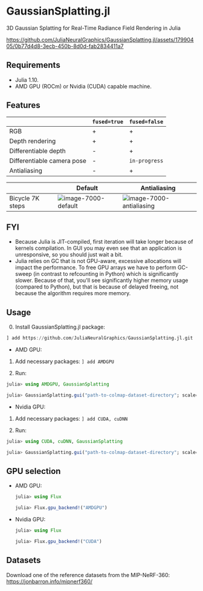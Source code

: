 # GaussianSplatting.jl

3D Gaussian Splatting for Real-Time Radiance Field Rendering in Julia

https://github.com/JuliaNeuralGraphics/GaussianSplatting.jl/assets/17990405/0b77d4d8-3ecb-450b-8d0d-fab2834411a7

## Requirements

- Julia 1.10.
- AMD GPU (ROCm) or Nvidia (CUDA) capable machine.

## Features

||`fused=true`|`fused=false`|
|-|-|-|
|RGB|+|+|
|Depth rendering|+|+|
|Differentiable depth|-|+|
|Differentiable camera pose|-|`in-progress`|
|Antialiasing|-|+|

||Default|Antialiasing|
|-|-|-|
|Bicycle 7K steps|![image-7000-default](https://github.com/user-attachments/assets/4f32dec8-5dfd-4ecf-8ee3-f8a956d94355)|![image-7000-antialiasing](https://github.com/user-attachments/assets/10ffa668-2ad9-4637-96b3-0553caf3ec3d)|

## FYI

- Because Julia is JIT-compiled, first iteration will take longer because of kernels compilation.
  In GUI you may even see that an application is unresponsive, so you should just wait a bit.
- Julia relies on GC that is not GPU-aware, excessive allocations will impact the performance.
  To free GPU arrays we have to perform GC-sweep (in contrast to refcounting in Python) which is significantly slower.
  Because of that, you'll see significantly higher memory usage (compared to Python), but that is because of delayed freeing, not because the algorithm requires more memory.

## Usage

0. Install GaussianSplatting.jl package:

```julia
] add https://github.com/JuliaNeuralGraphics/GaussianSplatting.jl.git
```

- AMD GPU:

1. Add necessary packages: `] add AMDGPU`

2. Run:
```julia
julia> using AMDGPU, GaussianSplatting

julia> GaussianSplatting.gui("path-to-colmap-dataset-directory"; scale=1)
```

- Nvidia GPU:

1. Add necessary packages: `] add CUDA, cuDNN`

2. Run:
```julia
julia> using CUDA, cuDNN, GaussianSplatting

julia> GaussianSplatting.gui("path-to-colmap-dataset-directory"; scale=1)
```

## GPU selection

- AMD GPU:
  ```julia
  julia> using Flux

  julia> Flux.gpu_backend!("AMDGPU")
  ```

- Nvidia GPU:
  ```julia
  julia> using Flux

  julia> Flux.gpu_backend!("CUDA")
  ```

## Datasets

Download one of the reference datasets from the MIP-NeRF-360:
https://jonbarron.info/mipnerf360/
